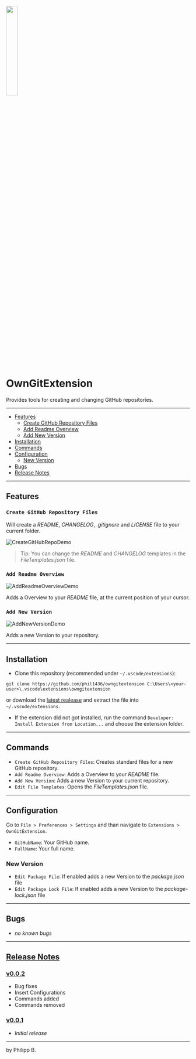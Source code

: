 <img src="https://github.com/phil1436/owngitextension/raw/main/resources/logo.png" width="25%"/>

# OwnGitExtension

Provides tools for creating and changing GitHub repositories.

---

* [Features](https://github.com/phil1436/owngitextension#features)
  * [Create GitHub Repository Files](https://github.com/phil1436/owngitextension#create-github-repository-files)
  * [Add Readme Overview](https://github.com/phil1436/owngitextension#add-readme-overview)
  * [Add New Version](https://github.com/phil1436/owngitextension#add-new-version)
* [Installation](https://github.com/phil1436/owngitextension#installation)
* [Commands](https://github.com/phil1436/owngitextension#commands)
* [Configuration](https://github.com/phil1436/owngitextension#configuration)
  * [New Version](https://github.com/phil1436/owngitextension#new-version)
* [Bugs](https://github.com/phil1436/owngitextension#bugs)
* [Release Notes](https://github.com/phil1436/owngitextension#release-notes)

---

## Features

### `Create GitHub Repository Files`

Will create a *README*, *CHANGELOG*, *.gitignore* and *LICENSE* file to your current folder.

![CreateGitHubRepoDemo](https://github.com/phil1436/owngitextension/raw/main/resources/CreateGitHubRepoDemo.gif)

> Tip: You can change the *README* and *CHANGELOG* templates in the *FileTemplates.json* file.

### `Add Readme Overview`

![AddReadmeOverviewDemo](https://github.com/phil1436/owngitextension/raw/main/resources/AddReadmeOverviewDemo.gif)

Adds a Overview to your *README* file, at the current position of your cursor.

### `Add New Version`

![AddNewVersionDemo](https://github.com/phil1436/owngitextension/raw/main/resources/AddNewVersionDemo.gif)

Adds a new Version to your repository.

---

## Installation

* Clone this repository (recommended under `~/.vscode/extensions`):

````shell
git clone https://github.com/phil1436/owngitextension C:\Users\<your-user>\.vscode\extensions\owngitextension
````

or download the [latest realease](https://github.com/phil1436/owngitextension/releases/latest) and extract the file into `~/.vscode/extensions`.

* If the extension did not got installed, run the command `Developer: Install Extension from Location...` and choose the extension folder.

---

## Commands

* `Create GitHub Repository Files`: Creates standard files for a new GitHub repository.
* `Add Readme Overview`: Adds a Overview to your *README* file.
* `Add New Version`: Adds a new Version to your current repository.
* `Edit File Templates`: Opens the *FileTemplates.json* file.

---

## Configuration

Go to `File > Preferences > Settings` and than navigate to `Extensions > OwnGitExtension`.

* `GitHubName`: Your GitHub name.
* `FullName`: Your full name.

### New Version

* `Edit Package File`: If enabled adds a new Version to the *package.json* file
* `Edit Package Lock File`: If enabled adds a new Version to the *package-lock.json* file

---

## Bugs

* *no known bugs*

---

## [Release Notes](https://github.com/phil1436/owngitextension/blob/master/CHANGELOG.md)

### [v0.0.2](https://github.com/phil1436/owngitextension/tree/0.0.2)

* Bug fixes
* Insert Configurations
* Commands added
* Commands removed

### [v0.0.1](https://github.com/phil1436/owngitextension/tree/0.0.1)

* *Initial release*

---

by Philipp B.
